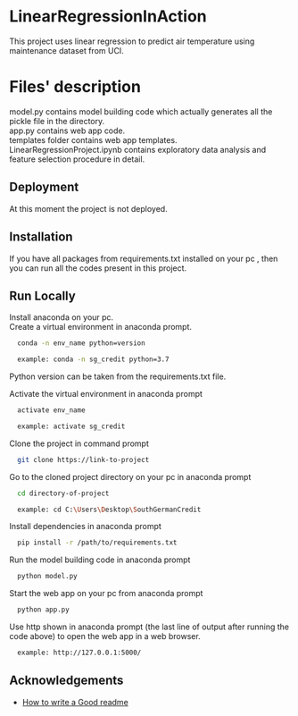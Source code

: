 # LinearRegressionInAction
This project uses linear regression to predict air temperature using maintenance dataset from UCI.

# Files' description
model.py contains model building code which actually 
generates all the pickle file in the directory.\
app.py contains web app code.\
templates folder contains web app templates.\
LinearRegressionProject.ipynb contains exploratory data analysis and feature selection procedure in detail.

## Deployment
At this moment the project is not deployed.

## Installation

If you have all packages from requirements.txt 
installed on your pc , then you can run all the codes
present in this project. 
    
## Run Locally
Install anaconda on your pc.\
Create a virtual environment in anaconda prompt. 

```bash
  conda -n env_name python=version

  example: conda -n sg_credit python=3.7

```
Python version can be taken from the requirements.txt file.

Activate the virtual environment in anaconda prompt

```bash
  activate env_name 

  example: activate sg_credit 
```

Clone the project in command prompt

```bash
  git clone https://link-to-project
```

Go to the cloned project directory on your pc 
in anaconda prompt

```bash
  cd directory-of-project

  example: cd C:\Users\Desktop\SouthGermanCredit
```

Install dependencies in anaconda prompt

```bash
  pip install -r /path/to/requirements.txt
```

Run the model building code in anaconda prompt

```bash
  python model.py
```

Start the web app on your pc from anaconda prompt

```bash
  python app.py
```
Use http shown in anaconda prompt (the last line of 
output after running the code above) to open the web
app in a web browser.

```bash
  example: http://127.0.0.1:5000/
```
## Acknowledgements

- [How to write a Good readme](https://readme.so)

